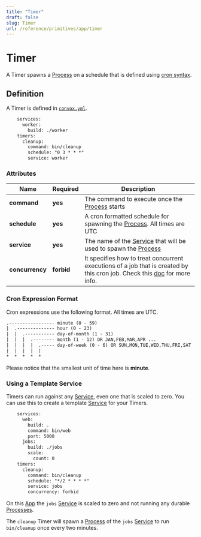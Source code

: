 ```yaml
---
title: "Timer"
draft: false
slug: Timer
url: /reference/primitives/app/timer
---
```

# Timer

A Timer spawns a [Process](/reference/primitives/app/process) on a schedule that is defined using [cron syntax](https://crontab.guru).

## Definition

A Timer is defined in [`convox.yml`](/configuration/convox-yml).
```html
    services:
      worker:
        build: ./worker
    timers:
      cleanup:
        command: bin/cleanup
        schedule: "0 3 * * *"
        service: worker
```
### Attributes

| Name       | Required | Description                                                                                |
| ---------- | -------- | ------------------------------------------------------------------------------------------ |
| **command**      | **yes**  | The command to execute once the [Process](/reference/primitives/app/process) starts                               |
| **schedule**     | **yes**  | A cron formatted schedule for spawning the [Process](/reference/primitives/app/process). All times are UTC        |
| **service**      | **yes**  | The name of the [Service](/reference/primitives/app/service) that will be used to spawn the [Process](/reference/primitives/app/process) |
| **concurrency**  | **forbid**  | It specifies how to treat concurrent executions of a job that is created by this cron job. Check this [doc](https://kubernetes.io/docs/tasks/job/automated-tasks-with-cron-jobs/#concurrency-policy) for more info. |

### Cron Expression Format

Cron expressions use the following format. All times are UTC.

```html
.----------------- minute (0 - 59)
|  .-------------- hour (0 - 23)
|  |  .----------- day-of-month (1 - 31)
|  |  |  .-------- month (1 - 12) OR JAN,FEB,MAR,APR ...
|  |  |  |  .----- day-of-week (0 - 6) OR SUN,MON,TUE,WED,THU,FRI,SAT
|  |  |  |  |
*  *  *  *  *
```

Please notice that the smallest unit of time here is **minute**.

### Using a Template Service

Timers can run against any [Service](/reference/primitives/app/service), even one that is scaled to zero. You can use this to create a
template [Service](/reference/primitives/app/service) for your Timers.
```html
    services:
      web:
        build: .
        command: bin/web
        port: 5000
      jobs:
        build: ./jobs
        scale:
          count: 0
    timers:
      cleanup:
        command: bin/cleanup
        schedule: "*/2 * * * *"
        service: jobs
        concurrency: forbid
```
On this [App](..) the `jobs` [Service](/reference/primitives/app/service) is scaled to zero and not running any durable
[Processes](/reference/primitives/app/process).

The `cleanup` Timer will spawn a [Process](/reference/primitives/app/process) of the `jobs` [Service](/reference/primitives/app/service) to run
`bin/cleanup` once every two minutes.
